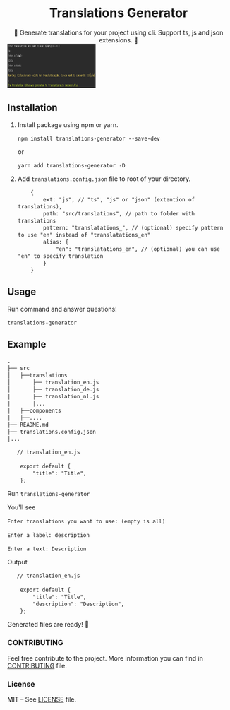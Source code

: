 <div align=center>
<h1 style="border:0">Translations Generator</h1>
🌟 Generate translations for your project using cli. Support ts, js and json extensions. 🌟
</div>

<img src="images/preview.png" width="200px" height="100" />

## Installation

1. Install package using npm or yarn.

   ```shell
   npm install translations-generator --save-dev
   ```

   or

   ```shell
   yarn add translations-generator -D
   ```

2. Add `translations.config.json` file to root of your directory.

   ```
       {
           ext: "js", // "ts", "js" or "json" (extention of translations),
           path: "src/translations", // path to folder with translations
           pattern: "translatations_", // (optional) specify pattern to use "en" instead of "translatations_en"
           alias: {
               "en": "translatations_en", // (optional) you can use "en" to specify translation
           }
       }
   ```

## Usage

Run command and answer questions!

```shell
translations-generator
```

## Example

    .
    ├── src
    │   ├──translations
    │       ├── translation_en.js
    │       ├── translation_de.js
    │       ├── translation_nl.js
    │       │...
    │   ├──components
    │   ├──....
    ├── README.md
    ├── translations.config.json
    │...

```
   // translation_en.js

    export default {
        "title": "Title",
    };
```

Run `translations-generator`

You'll see

`Enter translations you want to use: (empty is all)`

`Enter a label: description`

`Enter a text: Description`

Output

```
   // translation_en.js

    export default {
        "title": "Title",
        "description": "Description",
    };
```

Generated files are ready! 🎉

### CONTRIBUTING

Feel free contribute to the project. More information you can find in [CONTRIBUTING](CONTRIBUTING.md) file.

### License

MIT – See [LICENSE](LICENSE) file.
